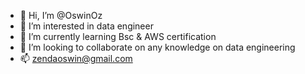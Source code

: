 - 👋 Hi, I’m @OswinOz
- 👀 I’m interested in data engineer 
- 🌱 I’m currently learning Bsc & AWS certification
- 💞️ I’m looking to collaborate on any knowledge on data engineering 
- 📫 zendaoswin@gmail.com

<!---
OswinOz/OswinOz is a ✨ special ✨ repository because its `README.md` (this file) appears on your GitHub profile.
You can click the Preview link to take a look at your changes.
--->
